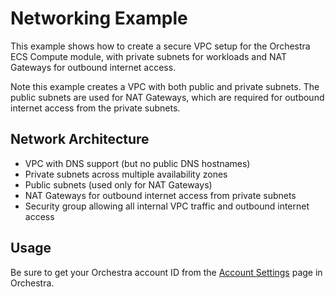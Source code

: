 # Networking Example

This example shows how to create a secure VPC setup for the Orchestra ECS Compute module, with private subnets for workloads and NAT Gateways for outbound internet access.

Note this example creates a VPC with both public and private subnets. The public subnets are used for NAT Gateways, which are required for outbound internet access from the private subnets.

## Network Architecture

- VPC with DNS support (but no public DNS hostnames)
- Private subnets across multiple availability zones
- Public subnets (used only for NAT Gateways)
- NAT Gateways for outbound internet access from private subnets
- Security group allowing all internal VPC traffic and outbound internet access

## Usage

Be sure to get your Orchestra account ID from the [Account Settings](https://app.getorchestra.io/settings/account) page in Orchestra.
